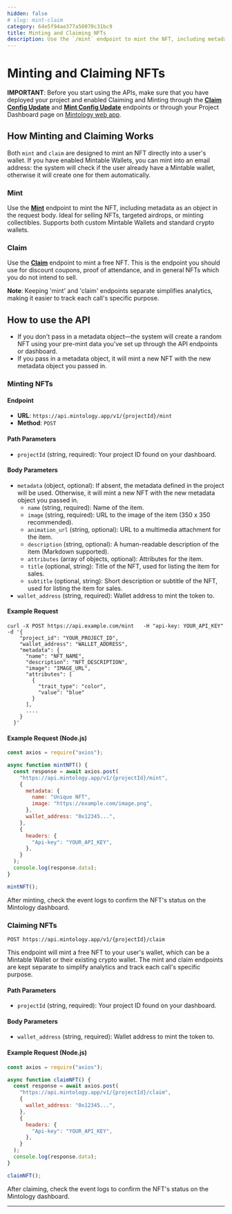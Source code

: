 ```yaml
---
hidden: false
# slug: mint-claim
category: 64e5f94ae377a50070c31bc9
title: Minting and Claiming NFTs
description: Use the `/mint` endpoint to mint the NFT, including metadata as an object in the request body.
---
```


# Minting and Claiming NFTs

**IMPORTANT**: Before you start using the APIs, make sure that you have deployed your project and enabled Claiming and Minting through the **[Claim Config Update](https://docs.mintology.app/reference/projects-claim-update)** and **[Mint Config Update](https://docs.mintology.app/reference/projects-mint-update)** endpoints or through your Project Dashboard page on [Mintology web app](https://dashboard.mintology.app).

## How Minting and Claiming Works

Both `mint` and `claim` are designed to mint an NFT directly into a user's wallet. If you have enabled Mintable Wallets, you can mint into an email address: the system will check if the user already have a Mintable wallet, otherwise it will create one for them automatically.

### Mint

Use the **[Mint](https://docs.mintology.app/reference/mint)** endpoint to mint the NFT, including metadata as an object in the request body. Ideal for selling NFTs, targeted airdrops, or minting collectibles. Supports both custom Mintable Wallets and standard crypto wallets.

### Claim

Use the **[Claim](https://docs.mintology.app/reference/claim)** endpoint to mint a free NFT. This is the endpoint you should use for discount coupons, proof of attendance, and in general NFTs which you do not intend to sell.

**Note**: Keeping 'mint' and 'claim' endpoints separate simplifies analytics, making it easier to track each call's specific purpose.

## How to use the API

- If you don't pass in a metadata object—the system will create a random NFT using your pre-mint data you've set up through the API endpoints or dashboard.
- If you pass in a metadata object, it will mint a new NFT with the new metadata object you passed in.

### Minting NFTs

#### Endpoint

- **URL**: `https://api.mintology.app/v1/{projectId}/mint`
- **Method**: `POST`

#### Path Parameters

- `projectId` (string, required): Your project ID found on your dashboard.

#### Body Parameters

- `metadata` (object, optional): If absent, the metadata defined in the project will be used. Otherwise, it will mint a new NFT with the new metadata object you passed in.
  - `name` (string, required): Name of the item.
  - `image` (string, required): URL to the image of the item (350 x 350 recommended).
  - `animation_url` (string, optional): URL to a multimedia attachment for the item.
  - `description` (string, optional): A human-readable description of the item (Markdown supported).
  - `attributes` (array of objects, optional): Attributes for the item.
  - `title` (optional, string): Title of the NFT, used for listing the item for sales.
  - `subtitle` (optional, string): Short description or subtitle of the NFT, used for listing the item for sales.
- `wallet_address` (string, required): Wallet address to mint the token to.

#### Example Request

```curl
curl -X POST https://api.example.com/mint   -H "api-key: YOUR_API_KEY"   -d '{
    "project_id": "YOUR_PROJECT_ID",
    "wallet_address": "WALLET_ADDRESS",
    "metadata": {
      "name": "NFT_NAME",
      "description": "NFT_DESCRIPTION",
      "image": "IMAGE_URL",
      "attributes": [
        {
          "trait_type": "color",
          "value": "blue"
        }
      ],
      ....
    }
  }'
```

#### Example Request (Node.js)

```javascript
const axios = require("axios");

async function mintNFT() {
  const response = await axios.post(
    "https://api.mintology.app/v1/{projectId}/mint",
    {
      metadata: {
        name: "Unique NFT",
        image: "https://example.com/image.png",
      },
      wallet_address: "0x12345...",
    },
    {
      headers: {
        "Api-key": "YOUR_API_KEY",
      },
    }
  );
  console.log(response.data);
}

mintNFT();
```

After minting, check the event logs to confirm the NFT's status on the Mintology dashboard.

### Claiming NFTs

```plaintext
POST https://api.mintology.app/v1/{projectId}/claim
```

This endpoint will mint a free NFT to your user's wallet, which can be a Mintable Wallet or their existing crypto wallet. The mint and claim endpoints are kept separate to simplify analytics and track each call's specific purpose.

#### Path Parameters

- `projectId` (string, required): Your project ID found on your dashboard.

#### Body Parameters

- `wallet_address` (string, required): Wallet address to mint the token to.

#### Example Request (Node.js)

```javascript
const axios = require("axios");

async function claimNFT() {
  const response = await axios.post(
    "https://api.mintology.app/v1/{projectId}/claim",
    {
      wallet_address: "0x12345...",
    },
    {
      headers: {
        "Api-key": "YOUR_API_KEY",
      },
    }
  );
  console.log(response.data);
}

claimNFT();
```

After claiming, check the event logs to confirm the NFT's status on the Mintology dashboard.

---

